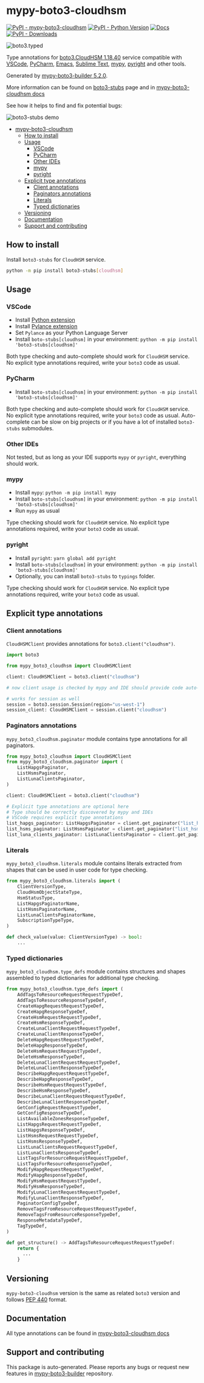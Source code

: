<a id="mypy-boto3-cloudhsm"></a>

# mypy-boto3-cloudhsm

[![PyPI - mypy-boto3-cloudhsm](https://img.shields.io/pypi/v/mypy-boto3-cloudhsm.svg?color=blue)](https://pypi.org/project/mypy-boto3-cloudhsm)
[![PyPI - Python Version](https://img.shields.io/pypi/pyversions/mypy-boto3-cloudhsm.svg?color=blue)](https://pypi.org/project/mypy-boto3-cloudhsm)
[![Docs](https://img.shields.io/readthedocs/mypy-boto3-builder.svg?color=blue)](https://mypy-boto3-builder.readthedocs.io/)
[![PyPI - Downloads](https://img.shields.io/pypi/dw/mypy-boto3-cloudhsm?color=blue)](https://pypistats.org/packages/mypy-boto3-cloudhsm)

![boto3.typed](https://github.com/vemel/mypy_boto3_builder/raw/master/logo.png)

Type annotations for
[boto3.CloudHSM 1.18.40](https://boto3.amazonaws.com/v1/documentation/api/1.18.40/reference/services/cloudhsm.html#CloudHSM)
service compatible with [VSCode](https://code.visualstudio.com/),
[PyCharm](https://www.jetbrains.com/pycharm/),
[Emacs](https://www.gnu.org/software/emacs/),
[Sublime Text](https://www.sublimetext.com/),
[mypy](https://github.com/python/mypy),
[pyright](https://github.com/microsoft/pyright) and other tools.

Generated by
[mypy-boto3-builder 5.2.0](https://github.com/vemel/mypy_boto3_builder).

More information can be found on
[boto3-stubs](https://pypi.org/project/boto3-stubs/) page and in
[mypy-boto3-cloudhsm docs](https://vemel.github.io/boto3_stubs_docs/mypy_boto3_cloudhsm/)

See how it helps to find and fix potential bugs:

![boto3-stubs demo](https://github.com/vemel/mypy_boto3_builder/raw/master/demo.gif)

- [mypy-boto3-cloudhsm](#mypy-boto3-cloudhsm)
  - [How to install](#how-to-install)
  - [Usage](#usage)
    - [VSCode](#vscode)
    - [PyCharm](#pycharm)
    - [Other IDEs](#other-ides)
    - [mypy](#mypy)
    - [pyright](#pyright)
  - [Explicit type annotations](#explicit-type-annotations)
    - [Client annotations](#client-annotations)
    - [Paginators annotations](#paginators-annotations)
    - [Literals](#literals)
    - [Typed dictionaries](#typed-dictionaries)
  - [Versioning](#versioning)
  - [Documentation](#documentation)
  - [Support and contributing](#support-and-contributing)

<a id="how-to-install"></a>

## How to install

Install `boto3-stubs` for `CloudHSM` service.

```bash
python -m pip install boto3-stubs[cloudhsm]
```

<a id="usage"></a>

## Usage

<a id="vscode"></a>

### VSCode

- Install
  [Python extension](https://marketplace.visualstudio.com/items?itemName=ms-python.python)
- Install
  [Pylance extension](https://marketplace.visualstudio.com/items?itemName=ms-python.vscode-pylance)
- Set `Pylance` as your Python Language Server
- Install `boto-stubs[cloudhsm]` in your environment:
  `python -m pip install 'boto3-stubs[cloudhsm]'`

Both type checking and auto-complete should work for `CloudHSM` service. No
explicit type annotations required, write your `boto3` code as usual.

<a id="pycharm"></a>

### PyCharm

- Install `boto-stubs[cloudhsm]` in your environment:
  `python -m pip install 'boto3-stubs[cloudhsm]'`

Both type checking and auto-complete should work for `CloudHSM` service. No
explicit type annotations required, write your `boto3` code as usual.
Auto-complete can be slow on big projects or if you have a lot of installed
`boto3-stubs` submodules.

<a id="other-ides"></a>

### Other IDEs

Not tested, but as long as your IDE supports `mypy` or `pyright`, everything
should work.

<a id="mypy"></a>

### mypy

- Install `mypy`: `python -m pip install mypy`
- Install `boto-stubs[cloudhsm]` in your environment:
  `python -m pip install 'boto3-stubs[cloudhsm]'`
- Run `mypy` as usual

Type checking should work for `CloudHSM` service. No explicit type annotations
required, write your `boto3` code as usual.

<a id="pyright"></a>

### pyright

- Install `pyright`: `yarn global add pyright`
- Install `boto-stubs[cloudhsm]` in your environment:
  `python -m pip install 'boto3-stubs[cloudhsm]'`
- Optionally, you can install `boto3-stubs` to `typings` folder.

Type checking should work for `CloudHSM` service. No explicit type annotations
required, write your `boto3` code as usual.

<a id="explicit-type-annotations"></a>

## Explicit type annotations

<a id="client-annotations"></a>

### Client annotations

`CloudHSMClient` provides annotations for `boto3.client("cloudhsm")`.

```python
import boto3

from mypy_boto3_cloudhsm import CloudHSMClient

client: CloudHSMClient = boto3.client("cloudhsm")

# now client usage is checked by mypy and IDE should provide code auto-complete

# works for session as well
session = boto3.session.Session(region="us-west-1")
session_client: CloudHSMClient = session.client("cloudhsm")
```

<a id="paginators-annotations"></a>

### Paginators annotations

`mypy_boto3_cloudhsm.paginator` module contains type annotations for all
paginators.

```python
from mypy_boto3_cloudhsm import CloudHSMClient
from mypy_boto3_cloudhsm.paginator import (
    ListHapgsPaginator,
    ListHsmsPaginator,
    ListLunaClientsPaginator,
)

client: CloudHSMClient = boto3.client("cloudhsm")

# Explicit type annotations are optional here
# Type should be correctly discovered by mypy and IDEs
# VSCode requires explicit type annotations
list_hapgs_paginator: ListHapgsPaginator = client.get_paginator("list_hapgs")
list_hsms_paginator: ListHsmsPaginator = client.get_paginator("list_hsms")
list_luna_clients_paginator: ListLunaClientsPaginator = client.get_paginator("list_luna_clients")
```

<a id="literals"></a>

### Literals

`mypy_boto3_cloudhsm.literals` module contains literals extracted from shapes
that can be used in user code for type checking.

```python
from mypy_boto3_cloudhsm.literals import (
    ClientVersionType,
    CloudHsmObjectStateType,
    HsmStatusType,
    ListHapgsPaginatorName,
    ListHsmsPaginatorName,
    ListLunaClientsPaginatorName,
    SubscriptionTypeType,
)

def check_value(value: ClientVersionType) -> bool:
    ...
```

<a id="typed-dictionaries"></a>

### Typed dictionaries

`mypy_boto3_cloudhsm.type_defs` module contains structures and shapes assembled
to typed dictionaries for additional type checking.

```python
from mypy_boto3_cloudhsm.type_defs import (
    AddTagsToResourceRequestRequestTypeDef,
    AddTagsToResourceResponseTypeDef,
    CreateHapgRequestRequestTypeDef,
    CreateHapgResponseTypeDef,
    CreateHsmRequestRequestTypeDef,
    CreateHsmResponseTypeDef,
    CreateLunaClientRequestRequestTypeDef,
    CreateLunaClientResponseTypeDef,
    DeleteHapgRequestRequestTypeDef,
    DeleteHapgResponseTypeDef,
    DeleteHsmRequestRequestTypeDef,
    DeleteHsmResponseTypeDef,
    DeleteLunaClientRequestRequestTypeDef,
    DeleteLunaClientResponseTypeDef,
    DescribeHapgRequestRequestTypeDef,
    DescribeHapgResponseTypeDef,
    DescribeHsmRequestRequestTypeDef,
    DescribeHsmResponseTypeDef,
    DescribeLunaClientRequestRequestTypeDef,
    DescribeLunaClientResponseTypeDef,
    GetConfigRequestRequestTypeDef,
    GetConfigResponseTypeDef,
    ListAvailableZonesResponseTypeDef,
    ListHapgsRequestRequestTypeDef,
    ListHapgsResponseTypeDef,
    ListHsmsRequestRequestTypeDef,
    ListHsmsResponseTypeDef,
    ListLunaClientsRequestRequestTypeDef,
    ListLunaClientsResponseTypeDef,
    ListTagsForResourceRequestRequestTypeDef,
    ListTagsForResourceResponseTypeDef,
    ModifyHapgRequestRequestTypeDef,
    ModifyHapgResponseTypeDef,
    ModifyHsmRequestRequestTypeDef,
    ModifyHsmResponseTypeDef,
    ModifyLunaClientRequestRequestTypeDef,
    ModifyLunaClientResponseTypeDef,
    PaginatorConfigTypeDef,
    RemoveTagsFromResourceRequestRequestTypeDef,
    RemoveTagsFromResourceResponseTypeDef,
    ResponseMetadataTypeDef,
    TagTypeDef,
)

def get_structure() -> AddTagsToResourceRequestRequestTypeDef:
    return {
      ...
    }
```

<a id="versioning"></a>

## Versioning

`mypy-boto3-cloudhsm` version is the same as related `boto3` version and
follows [PEP 440](https://www.python.org/dev/peps/pep-0440/) format.

<a id="documentation"></a>

## Documentation

All type annotations can be found in
[mypy-boto3-cloudhsm docs](https://vemel.github.io/boto3_stubs_docs/mypy_boto3_cloudhsm/)

<a id="support-and-contributing"></a>

## Support and contributing

This package is auto-generated. Please reports any bugs or request new features
in [mypy-boto3-builder](https://github.com/vemel/mypy_boto3_builder/issues/)
repository.
